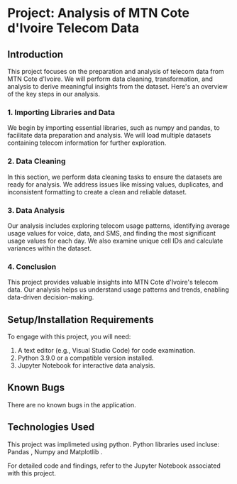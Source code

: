 # Project: Analysis of MTN Cote d'Ivoire Telecom Data

## Introduction
This project focuses on the preparation and analysis of telecom data from MTN Cote d'Ivoire. We will perform data cleaning, transformation, and analysis to derive meaningful insights from the dataset. Here's an overview of the key steps in our analysis.

### 1. Importing Libraries and Data
We begin by importing essential libraries, such as numpy and pandas, to facilitate data preparation and analysis. We will load multiple datasets containing telecom information for further exploration.

### 2. Data Cleaning
In this section, we perform data cleaning tasks to ensure the datasets are ready for analysis. We address issues like missing values, duplicates, and inconsistent formatting to create a clean and reliable dataset.

### 3. Data Analysis
Our analysis includes exploring telecom usage patterns, identifying average usage values for voice, data, and SMS, and finding the most significant usage values for each day. We also examine unique cell IDs and calculate variances within the dataset.

### 4. Conclusion
This project provides valuable insights into MTN Cote d'Ivoire's telecom data. Our analysis helps us understand usage patterns and trends, enabling data-driven decision-making.

## Setup/Installation Requirements
To engage with this project, you will need:
1. A text editor (e.g., Visual Studio Code) for code examination.
2. Python 3.9.0 or a compatible version installed.
3. Jupyter Notebook for interactive data analysis.

## Known Bugs
There are no known bugs in the application.

## Technologies Used
This project was implimeted using python. Python libraries used incluse: Pandas , Numpy and Matplotlib .

For detailed code and findings, refer to the Jupyter Notebook associated with this project.
